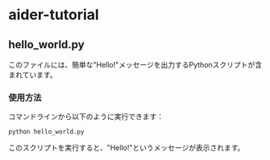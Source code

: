 # aider-tutorial

## hello_world.py

このファイルには、簡単な"Hello!"メッセージを出力するPythonスクリプトが含まれています。

### 使用方法

コマンドラインから以下のように実行できます：

```
python hello_world.py
```

このスクリプトを実行すると、"Hello!"というメッセージが表示されます。
